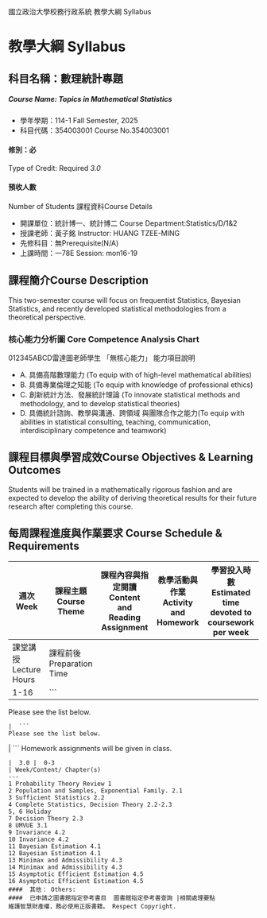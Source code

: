 國立政治大學校務行政系統 教學大綱 Syllabus
# 教學大綱 Syllabus
##  科目名稱：數理統計專題 
#####  Course Name: Topics in Mathematical Statistics
  * 學年學期：114-1 Fall Semester, 2025 
  * 科目代碼：354003001 Course No.354003001
#### 修別：必
Type of Credit: Required 
_3.0_
#### 預收人數
Number of Students
課程資料Course Details
  * 開課單位：統計博一、統計博二 Course Department:Statistics/D/1&2 
  * 授課老師：黃子銘 Instructor: HUANG TZEE-MING 
  * 先修科目：無Prerequisite(N/A)
  * 上課時間：一78E Session: mon16-19
##  課程簡介Course Description
This two-semester course will focus on frequentist Statistics, Bayesian Statistics, and recently developed statistical methodologies from a theoretical perspective.
###  核心能力分析圖 Core Competence Analysis Chart
012345ABCD雷達圖老師學生
「無核心能力」 
能力項目說明
  * A. 具備高階數理能力 (To equip with of high-level mathematical abilities)
  * B. 具備專業倫理之知能 (To equip with knowledge of professional ethics)
  * C. 創新統計方法、發展統計理論 (To innovate statistical methods and methodology, and to develop statistical theories)
  * D. 具備統計諮詢、教學與溝通、跨領域 與團隊合作之能力(To equip with abilities in statistical consulting, teaching, communication, interdisciplinary competence and teamwork)
##  課程目標與學習成效Course Objectives & Learning Outcomes 
Students will be trained in a mathematically rigorous fashion and are expected to develop the ability of deriving theoretical results for their future research after completing this course.
##  每周課程進度與作業要求 Course Schedule & Requirements
週次 Week | 課程主題 Course Theme | 課程內容與指定閱讀 Content and Reading Assignment | 教學活動與作業 Activity and Homework | 學習投入時數 Estimated time devoted to coursework per week  
---|---|---|---|---  
課堂講授 Lecture Hours | 課程前後 Preparation Time  
1-16 |  ```
Please see the list below.
```
|  ```
Please see the list below.
```
|  ```
Homework assignments will be given in class.
```
|  3.0 |  0-3  
| Week/Content/ Chapter(s)  
---  
1 Probability Theory Review 1  
2 Population and Samples, Exponential Family. 2.1  
3 Sufficient Statistics 2.2  
4 Complete Statistics, Decision Theory 2.2-2.3  
5, 6 Holiday  
7 Decision Theory 2.3  
8 UMVUE 3.1  
9 Invariance 4.2  
10 Invariance 4.2  
11 Bayesian Estimation 4.1  
12 Bayesian Estimation 4.1  
13 Minimax and Admissibility 4.3  
14 Minimax and Admissibility 4.3  
15 Asymptotic Efficient Estimation 4.5  
16 Asymptotic Efficient Estimation 4.5  
####  其他： Others:
####  已申請之圖書館指定參考書目  圖書館指定參考書查詢 |相關處理要點
維護智慧財產權，務必使用正版書籍。 Respect Copyright.